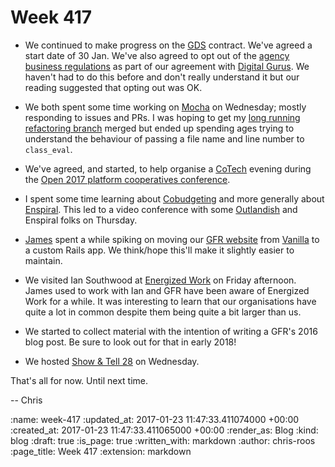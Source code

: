 Week 417
========

* We continued to make progress on the [GDS][gds] contract. We've agreed a start date of 30 Jan. We've also agreed to opt out of the [agency business regulations][agency-business-regulations] as part of our agreement with [Digital Gurus][digital-gurus]. We haven't had to do this before and don't really understand it but our reading suggested that opting out was OK.

* We both spent some time working on [Mocha][mocha] on Wednesday; mostly responding to issues and PRs. I was hoping to get my [long running refactoring branch][mocha-pr-269] merged but ended up spending ages trying to understand the behaviour of passing a file name and line number to `class_eval`.

* We've agreed, and started, to help organise a [CoTech][co-tech] evening during the [Open 2017 platform cooperatives conference][open-2017].

* I spent some time learning about [Cobudgeting][cobudget] and more generally about [Enspiral][enspiral]. This led to a video conference with some [Outlandish][outlandish] and Enspiral folks on Thursday.

* [James][james-mead] spent a while spiking on moving our [GFR website][gfr-site] from [Vanilla][vanilla-rb] to a custom Rails app. We think/hope this'll make it slightly easier to maintain.

* We visited Ian Southwood at [Energized Work][energized-work] on Friday afternoon. James used to work with Ian and GFR have been aware of Energized Work for a while. It was interesting to learn that our organisations have quite a lot in common despite them being quite a bit larger than us.

* We started to collect material with the intention of writing a GFR's 2016 blog post. Be sure to look out for that in early 2018!

* We hosted [Show & Tell 28][show-and-tell-28] on Wednesday.

That's all for now. Until next time.

-- Chris

[agency-business-regulations]: http://www.legislation.gov.uk/uksi/2003/3319/contents/made
[cobudget]: http://cobudget.co/
[co-tech]: https://wiki.coops.tech/wiki/Main_Page
[digital-gurus]: http://www.digitalgurus.co.uk/
[energized-work]: https://www.energizedwork.com/
[enspiral]: http://enspiral.com/
[gds]: https://gds.blog.gov.uk/
[gfr-site]: https://github.com/freerange/site
[james-mead]: /james-mead
[mocha-pr-269]: https://github.com/freerange/mocha/pull/269
[mocha]: https://github.com/freerange/mocha
[open-2017]: https://2017.open.coop/
[outlandish]: http://outlandish.com/
[show-and-tell-28]: /show-and-tell-28
[vanilla-rb]: https://github.com/lazyatom/vanilla-rb

:name: week-417
:updated_at: 2017-01-23 11:47:33.411074000 +00:00
:created_at: 2017-01-23 11:47:33.411065000 +00:00
:render_as: Blog
:kind: blog
:draft: true
:is_page: true
:written_with: markdown
:author: chris-roos
:page_title: Week 417
:extension: markdown
